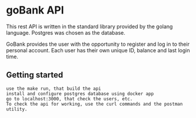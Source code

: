 # goBank API

This rest API is written in the standard library provided by the golang language. Postgres was chosen as the database. 

GoBank provides the user with the opportunity to register and log in to their personal account. Each user has their own unique ID, balance and last login time.

## Getting started

```
use the make run, that build the api
install and configure postgres database using docker app
go to localhost:3000, that check the users, etc.
To check the api for working, use the curl commands and the postman utility.
```

